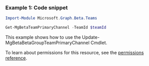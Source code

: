 ### Example 1: Code snippet

```powershellImport-Module Microsoft.Graph.Beta.Teams

Get-MgBetaTeamPrimaryChannel -TeamId $teamId
```
This example shows how to use the Update-MgBetaBetaGroupTeamPrimaryChannel Cmdlet.
To learn about permissions for this resource, see the [permissions reference](/graph/permissions-reference).

